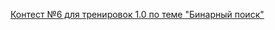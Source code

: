 [Контест №6 для тренировок 1.0 по теме "Бинарный поиск"](https://contest.yandex.ru/contest/27844/problems/)